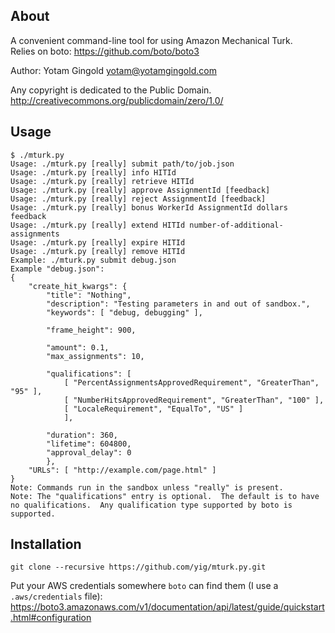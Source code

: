 ## About

A convenient command-line tool for using Amazon Mechanical Turk.  
Relies on boto: <https://github.com/boto/boto3>

Author: Yotam Gingold <yotam@yotamgingold.com>

Any copyright is dedicated to the Public Domain.
<http://creativecommons.org/publicdomain/zero/1.0/>

## Usage

```
$ ./mturk.py 
Usage: ./mturk.py [really] submit path/to/job.json
Usage: ./mturk.py [really] info HITId
Usage: ./mturk.py [really] retrieve HITId
Usage: ./mturk.py [really] approve AssignmentId [feedback]
Usage: ./mturk.py [really] reject AssignmentId [feedback]
Usage: ./mturk.py [really] bonus WorkerId AssignmentId dollars feedback
Usage: ./mturk.py [really] extend HITId number-of-additional-assignments
Usage: ./mturk.py [really] expire HITId
Usage: ./mturk.py [really] remove HITId
Example: ./mturk.py submit debug.json
Example "debug.json":
{
    "create_hit_kwargs": {
        "title": "Nothing",
        "description": "Testing parameters in and out of sandbox.",
        "keywords": [ "debug, debugging" ],
        
        "frame_height": 900,
        
        "amount": 0.1,
        "max_assignments": 10,
        
        "qualifications": [
            [ "PercentAssignmentsApprovedRequirement", "GreaterThan", "95" ],
            [ "NumberHitsApprovedRequirement", "GreaterThan", "100" ],
            [ "LocaleRequirement", "EqualTo", "US" ]
            ],
        
        "duration": 360,
        "lifetime": 604800,
        "approval_delay": 0
        },
    "URLs": [ "http://example.com/page.html" ]
}
Note: Commands run in the sandbox unless "really" is present.
Note: The "qualifications" entry is optional.  The default is to have no qualifications.  Any qualification type supported by boto is supported.
```

## Installation

`git clone --recursive https://github.com/yig/mturk.py.git`

Put your AWS credentials somewhere `boto` can find them (I use a `.aws/credentials` file): <https://boto3.amazonaws.com/v1/documentation/api/latest/guide/quickstart.html#configuration>
